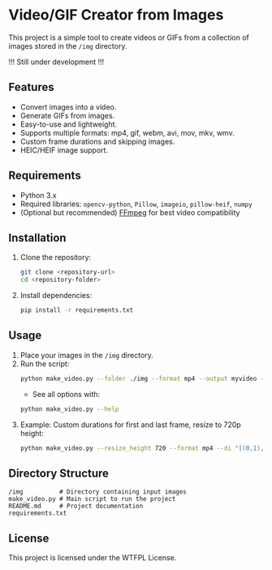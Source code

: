 # Video/GIF Creator from Images

This project is a simple tool to create videos or GIFs from a collection of images stored in the `/img` directory.

!!! Still under development !!!

## Features
- Convert images into a video.
- Generate GIFs from images.
- Easy-to-use and lightweight.
- Supports multiple formats: mp4, gif, webm, avi, mov, mkv, wmv.
- Custom frame durations and skipping images.
- HEIC/HEIF image support.

## Requirements
- Python 3.x
- Required libraries: `opencv-python`, `Pillow`, `imageio`, `pillow-heif`, `numpy`
- (Optional but recommended) [FFmpeg](https://ffmpeg.org/) for best video compatibility

## Installation
1. Clone the repository:
    ```bash
    git clone <repository-url>
    cd <repository-folder>
    ```
2. Install dependencies:
    ```bash
    pip install -r requirements.txt
    ```

## Usage
1. Place your images in the `/img` directory.
2. Run the script:
    ```bash
    python make_video.py --folder ./img --format mp4 --output myvideo --duration 0.2 --override
    ```
   - See all options with:
    ```bash
    python make_video.py --help
    ```
3. Example: Custom durations for first and last frame, resize to 720p height:
    ```bash
    python make_video.py --resize_height 720 --format mp4 --di "[(0,1),(-1,2)]" --override
    ```

## Directory Structure
```
/img          # Directory containing input images
make_video.py # Main script to run the project
README.md     # Project documentation
requirements.txt
```

## License
This project is licensed under the WTFPL License.
